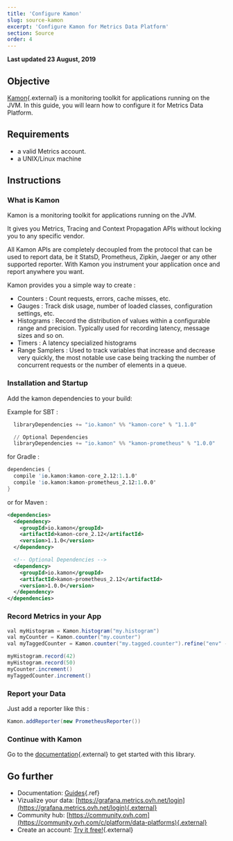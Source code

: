 ```yaml
---
title: 'Configure Kamon'
slug: source-kamon
excerpt: 'Configure Kamon for Metrics Data Platform'
section: Source
order: 4
---
```


**Last updated 23 August, 2019**

## Objective

[Kamon](https://kamon.io/){.external} is a monitoring toolkit for applications running on the JVM. In this guide, you will learn how to configure it for Metrics Data Platform.

## Requirements

- a valid Metrics account.
- a UNIX/Linux machine

## Instructions

### What is Kamon

Kamon is a monitoring toolkit for applications running on the JVM.

It gives you Metrics, Tracing and Context Propagation APIs without locking you to any specific vendor.

All Kamon APIs are completely decoupled from the protocol that can be used to report data, be it StatsD, Prometheus, Zipkin, Jaeger or any other supported reporter. With Kamon you instrument your application once and report anywhere you want.

Kamon provides you a simple way to create :

- Counters : Count requests, errors, cache misses, etc.
- Gauges : Track disk usage, number of loaded classes, configuration settings, etc.
- Histograms : Record the distribution of values within a configurable range and precision. Typically used for recording latency, message sizes and so on.
- Timers : A latency specialized histograms
- Range Samplers : Used to track variables that increase and decrease very quickly, the most notable use case being tracking the number of concurrent requests or the number of elements in a queue.

### Installation and Startup

Add the kamon dependencies to your build:

Example for SBT :

```s
  libraryDependencies += "io.kamon" %% "kamon-core" % "1.1.0"

  // Optional Dependencies
  libraryDependencies += "io.kamon" %% "kamon-prometheus" % "1.0.0"
```

for Gradle :

```s
dependencies {
  compile 'io.kamon:kamon-core_2.12:1.1.0'
  compile 'io.kamon:kamon-prometheus_2.12:1.0.0'
}
```

or for Maven :

```xml
<dependencies>
  <dependency>
    <groupId>io.kamon</groupId>
    <artifactId>kamon-core_2.12</artifactId>
    <version>1.1.0</version>
  </dependency>

  <!-- Optional Dependencies -->
  <dependency>
    <groupId>io.kamon</groupId>
    <artifactId>kamon-prometheus_2.12</artifactId>
    <version>1.0.0</version>
  </dependency>
</dependencies>
```

### Record Metrics in your App

```java
val myHistogram = Kamon.histogram("my.histogram")
val myCounter = Kamon.counter("my.counter")
val myTaggedCounter = Kamon.counter("my.tagged.counter").refine("env" -> "test")

myHistogram.record(42)
myHistogram.record(50)
myCounter.increment()
myTaggedCounter.increment()
```

### Report your Data

Just add a reporter like this :

```java
Kamon.addReporter(new PrometheusReporter())
```

### Continue with Kamon

Go to the [documentation](http://kamon.io){.external} to get started with this library.

## Go further

- Documentation: [Guides](../product.fr-fr.md){.ref}
- Vizualize your data: [https://grafana.metrics.ovh.net/login](https://grafana.metrics.ovh.net/login){.external}
- Community hub: [https://community.ovh.com](https://community.ovh.com/c/platform/data-platforms){.external}
- Create an account: [Try it free!](https://www.ovh.com/fr/order/express/#/new/express/resume?products=~(~(planCode~'metrics-free-trial~configuration~(~(label~'region~values~(~'gra1)))~option~(~)~quantity~1~productId~'metrics))&paymentMeanRequired=0){.external}
